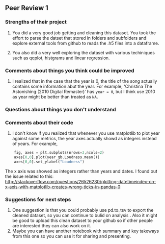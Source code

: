 ## Peer Review 1

### Strengths of their project 

1. You did a very good job getting and cleaning this dataset. You took the effort to parse the datset that stored in folders and subfolders and explore external tools from github to reads the .h5 files into a dataframe. 

2. You also did a very well exploring the dataset with various techiniques such as qqplot, histgrams and linear regression.

### Comments about things you think could be improved
1. I realized that in the case that the year is 0, the title of the song actually contains some information abut the year. For example, 'Christina The Astonishing (2010 Digital Remaster)' has `year = 0`, but I think use 2010 as year might be better than treated as `NA`.


### Questions about things you don't understand

### Comments about their code
1. I don't know if you realized that whenever you use matplotlib to plot year against some metrics, the year axes actually showd as integers instead of years. For example, 
```python
    fig, axes = plt.subplots(nrows=3,ncols=2)  
    axes[0,0].plot(year_gb.Loudness.mean()) 
    axes[0,0].set_ylabel("Loudness")
```
  The x axis was showed as integers rather than years and dates. I found out the issue related to this: http://stackoverflow.com/questions/26526230/plotting-datetimeindex-on-x-axis-with-matplotlib-creates-wrong-ticks-in-pandas-0 


### Suggestions for next steps
1. One suggestion is that you could probably use pd.to_tsv to export the cleaned dataset, so you can continue to bulid on analysis . Also it might be good to upload this clean dataset to your github so if other people are interested they can also work on it.
2. Maybe you can have another notebook with summary and key takeways from this one so you can use it for sharing and presenting.

